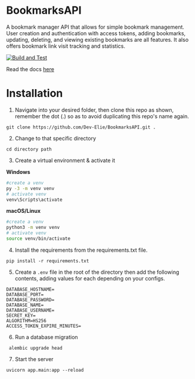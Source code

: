 # BookmarksAPI
A bookmark manager API that allows for simple bookmark management. User creation and authentication with access tokens, adding bookmarks, updating, deleting, and viewing existing bookmarks are all features. It also offers bookmark link visit tracking and statistics.

[![Build and Test](https://github.com/Dev-Elie/BookmarksAPI/actions/workflows/build-deploy.yml/badge.svg)](https://github.com/Dev-Elie/BookmarksAPI/actions/workflows/build-deploy.yml)

Read the docs [here](https://develiebookmarks-api.herokuapp.com/docs)

# Installation

1. Navigate into your desired folder, then clone this repo as shown, remember the dot (.) so as to avoid duplicating this repo's name again.

`git clone https://github.com/Dev-Elie/BookmarksAPI.git .`

2. Change to that specific directory

`cd directory path`

3. Create a virtual environment & activate it

**Windows**
          
```bash
#create a venv
py -3 -m venv venv
# activate venv
venv\Scripts\activate

```
          
**macOS/Linux**
          
```bash
#create a venv
python3 -m venv venv
# activate venv
source venv/bin/activate

```
4. Install the requirements from the requirements.txt file.

`pip install -r requirements.txt`

5. Create a `.env` file in the root of the directory then add the following contents, adding values for each depending on your configs.

```
DATABASE_HOSTNAME=
DATABASE_PORT=
DATABASE_PASSWORD=
DATABASE_NAME=
DATABASE_USERNAME=
SECRET_KEY=
ALGORITHM=HS256
ACCESS_TOKEN_EXPIRE_MINUTES=
```
6. Run a database migration

` alembic upgrade head`

7. Start the server

`uvicorn app.main:app --reload`
